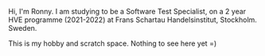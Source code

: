 Hi, I'm Ronny. I am studying to be a Software Test Specialist, on a 2 year HVE programme (2021-2022) at Frans Schartau Handelsinstitut, Stockholm. Sweden.

This is my hobby and scratch space. Nothing to see here yet =)


<!---
RonnySvedman/RonnySvedman is a ✨ special ✨ repository because its `README.md` (this file) appears on your GitHub profile.
You can click the Preview link to take a look at your changes.
--->
